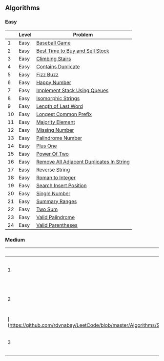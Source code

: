 ## Algorithms

### Easy
|     | Level  | Problem |
|-----|--------|---------|
| 1   | Easy   | [Baseball Game](https://github.com/rdvnabay/LeetCode/blob/master/Algorithms/Solutions/Easy/BaseballGame.cs) |
| 2   | Easy   | [Best Time to Buy and Sell Stock](https://github.com/rdvnabay/LeetCode/blob/master/Algorithms/Solutions/Easy/BestTimeToBuyAndSellStock.cs) |
| 3   | Easy   | [Climbing Stairs](https://github.com/rdvnabay/LeetCode/blob/master/Algorithms/Solutions/Easy/ClimbingStairs.cs) |
| 4   | Easy   | [Contains Duplicate](https://github.com/rdvnabay/LeetCode/blob/master/Algorithms/Solutions/Easy/ContainsDuplicate.cs) |
| 5   | Easy   | [Fizz Buzz](https://github.com/rdvnabay/LeetCode/blob/master/Algorithms/Solutions/Easy/FizzBuzz.cs) |
| 6   | Easy   | [Happy Number](https://github.com/rdvnabay/LeetCode/blob/master/Algorithms/Solutions/Easy/HappyNumber.cs) |
| 7   | Easy   | [Implement Stack Using Queues](https://github.com/rdvnabay/LeetCode/blob/master/Algorithms/Solutions/Easy/ImplementStackUsingQueues.cs) |
| 8   | Easy   | [Isomorphic Strings](https://github.com/rdvnabay/LeetCode/blob/master/Algorithms/Solutions/Easy/IsomorphicStrings.cs) |
| 9   | Easy   | [Length of Last Word](https://github.com/rdvnabay/LeetCode/blob/master/Algorithms/Solutions/Easy/LengthOfLastWord.cs) 
| 10  | Easy   | [Longest Common Prefix](https://github.com/rdvnabay/LeetCode/blob/master/Algorithms/Solutions/Easy/LongestCommonPrefix.cs) | 
| 11  | Easy   | [Majority Element](https://github.com/rdvnabay/LeetCode/blob/master/Algorithms/Solutions/Easy/MajorityElement.cs) |
| 12  | Easy   | [Missing Number](https://github.com/rdvnabay/LeetCode/blob/master/Algorithms/Solutions/Easy/MissingNumber.cs) | 
| 13  | Easy   | [Palindrome Number](https://github.com/rdvnabay/LeetCode/blob/master/Algorithms/Solutions/Easy/PalindromeNumber.cs) | 
| 14  | Easy   | [Plus One](https://github.com/rdvnabay/LeetCode/blob/master/Algorithms/Solutions/Easy/PlusOne.cs) |
| 15  | Easy   | [Power Of Two](https://github.com/rdvnabay/LeetCode/blob/master/Algorithms/Solutions/Easy/PowerOfTwo.cs) |
| 16  | Easy   | [Remove All Adjacent Duplicates In String](https://github.com/rdvnabay/LeetCode/blob/master/Algorithms/Solutions/Easy/RemoveAllAdjacentDuplicatesInString.cs) |
| 17  | Easy   | [Reverse String](https://github.com/rdvnabay/LeetCode/blob/master/Algorithms/Solutions/Easy/ReverseString.cs) |
| 18  | Easy   | [Roman to Integer](https://github.com/rdvnabay/LeetCode/blob/master/Algorithms/Solutions/Easy/RomanToInteger.cs) |
| 19  | Easy   | [Search Insert Position](https://github.com/rdvnabay/LeetCode/blob/master/Algorithms/Solutions/Easy/SearchInsertPosition.cs) |
| 20  | Easy   | [Single Number](https://github.com/rdvnabay/LeetCode/blob/master/Algorithms/Solutions/Easy/SingleNumber.cs) |
| 21  | Easy   | [Summary Ranges](https://github.com/rdvnabay/LeetCode/blob/master/Algorithms/Solutions/Easy/SummaryRanges.cs) |
| 22  | Easy   | [Two Sum](https://github.com/rdvnabay/LeetCode/blob/master/Algorithms/Solutions/Easy/TwoSum.cs) | 
| 23  | Easy   | [Valid Palindrome](https://github.com/rdvnabay/LeetCode/blob/master/Algorithms/Solutions/Easy/ValidPalindrome.cs) |
| 24  | Easy   | [Valid Parentheses](https://github.com/rdvnabay/LeetCode/blob/master/Algorithms/Solutions/Easy/ValidParentheses.cs) |




### Medium
|     | Level  | Problem |
|-----|--------|---------|
| 1   | Medium | [Convert BST to Greater Tree](https://github.com/rdvnabay/LeetCode/blob/master/Algorithms/Solutions/Medium/ConvertBSTToGreaterTree.cs) |
| 2   | Medium | [Longest Substring Without Repeating Characters
](https://github.com/rdvnabay/LeetCode/blob/master/Algorithms/Solutions/Medium/LongestSubstringWithoutRepeatingCharacters.cs) |
| 3   | Medium | [Remove Nth Node From End Of List](https://github.com/rdvnabay/LeetCode/blob/master/Algorithms/Solutions/Medium/RemoveNthNodeFromEndOfList.cs) |  




